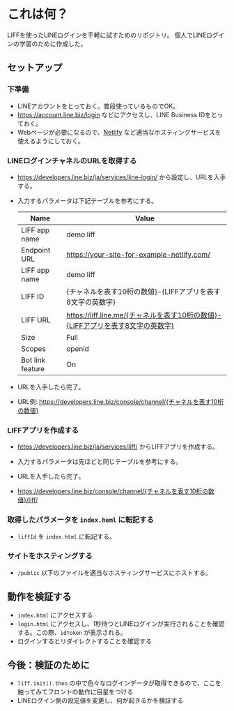 # これは何？
LIFFを使ったLINEログインを手軽に試すためのリポジトリ。
個人でLINEログインの学習のために作成した。


## セットアップ

### 下準備
- LINEアカウントをとっておく。普段使っているものでOK。
- https://account.line.biz/login などにアクセスし、LINE Business IDをとっておく。
- Webページが必要になるので、[Netlify](https://www.netlify.com/) など適当なホスティングサービスを使えるようにしておく。


### LINEログインチャネルのURLを取得する
- https://developers.line.biz/ja/services/line-login/ から設定し、URLを入手する。  
- 入力するパラメータは下記テーブルを参考にする。  

    | Name | Value |
    | --- | --- |
    | LIFF app name | demo liff |
    | Endpoint URL | https://your-site-for-example-netlify.com/ |
    | LIFF app name | demo liff |
    | LIFF ID | {チャネルを表す10桁の数値}-{LIFFアプリを表す8文字の英数字} |
    | LIFF URL | https://liff.line.me/{チャネルを表す10桁の数値}-{LIFFアプリを表す8文字の英数字} |
    | Size | Full |
    | Scopes | openid |
    | Bot link feature | On |

- URLを入手したら完了。  
- URL例: https://developers.line.biz/console/channel/{チャネルを表す10桁の数値}

### LIFFアプリを作成する
- https://developers.line.biz/ja/services/liff/ からLIFFアプリを作成する。  
- 入力するパラメータは先ほどと同じテーブルを参考にする。

- URLを入手したら完了。  
- https://developers.line.biz/console/channel/{チャネルを表す10桁の数値}/liff/

### 取得したパラメータを `index.heml` に転記する
- `liffId` を `index.html` に転記する。

### サイトをホスティングする
- `/public` 以下のファイルを適当なホスティングサービスにホストする。

## 動作を検証する
- `index.html` にアクセスする
- `login.html` にアクセスし、1秒待つとLINEログインが実行されることを確認する。この際、`idToken` が表示される。
- ログインするとリダイレクトすることを確認する

## 今後：検証のために
- `liff.init().then` の中で色々なログインデータが取得できるので、ここを触ってみてフロントの動作に目星をつける
- LINEログイン側の設定値を変更し、何が起きるかを検証する
